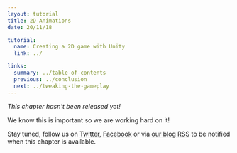 ```yaml
---
layout: tutorial
title: 2D Animations
date: 20/11/18

tutorial:
  name: Creating a 2D game with Unity
  link: ../

links:
  summary: ../table-of-contents
  previous: ../conclusion
  next: ../tweaking-the-gameplay
---
```


_This chapter hasn't been released yet!_

We know this is important so we are working hard on it!

Stay tuned, follow us on [Twitter](http://twitter.com/pixelnest), [Facebook](https://www.facebook.com/pixelneststudio) or via [our blog RSS](https://www.facebook.com/pixelneststudio) to be notified when this chapter is available.

